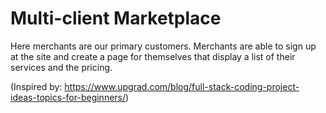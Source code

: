 # Multi-client Marketplace
Here merchants are our primary customers. Merchants are able to sign up at the site and create a page for themselves that display a list of their services and the pricing.

(Inspired by: <https://www.upgrad.com/blog/full-stack-coding-project-ideas-topics-for-beginners/>)
